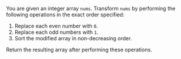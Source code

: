 You are given an integer array `nums`. Transform `nums` by performing the following operations in the exact order specified:

1. Replace each even number with `0`.
2. Replace each odd numbers with `1`.
3. Sort the modified array in non-decreasing order.

Return the resulting array after performing these operations.